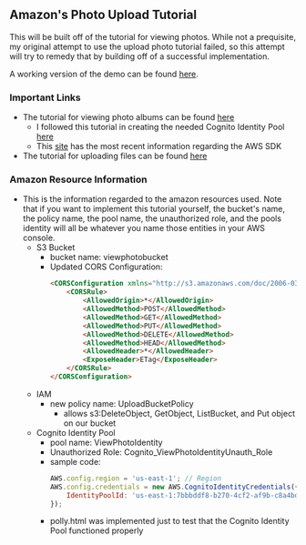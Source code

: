 ## Amazon's Photo Upload Tutorial
This will be built off of the tutorial for viewing photos. While not a prequisite, my original attempt to use the upload photo tutorial failed, so this attempt will try to remedy that by building off of a successful implementation.

A working version of the demo can be found [here](http://18.206.14.34/~ubuntu/aws_demo/amazon_upload_photo/upload/photo_upload.html).

### Important Links
- The tutorial for viewing photo albums can be found [here](https://docs.aws.amazon.com/sdk-for-javascript/v2/developer-guide/s3-example-photos-view.html)
	- I followed this tutorial in creating the needed Cognito Identity Pool [here](https://docs.aws.amazon.com/sdk-for-javascript/v2/developer-guide/getting-started-browser.html#getting-started-browser-create-identity-pool)
	- This [site](https://docs.aws.amazon.com/AWSJavaScriptSDK/latest/) has the most recent information regarding the AWS SDK
- The tutorial for uploading files can be found [here](https://docs.aws.amazon.com/sdk-for-javascript/v2/developer-guide/s3-example-photo-album.html)
### Amazon Resource Information
- This is the information regarded to the amazon resources used. Note that if you want to implement this tutorial yourself, the bucket's name, the policy name, the pool name, the unauthorized role, and the pools identity will all be whatever you name those entities in your AWS console.
	- S3 Bucket
		- bucket name: viewphotobucket
		- Updated CORS Configuration: 
			```html <?xml version="1.0" encoding="UTF-8"?>
			<CORSConfiguration xmlns="http://s3.amazonaws.com/doc/2006-03-01/">
			    <CORSRule>
			        <AllowedOrigin>*</AllowedOrigin>
			        <AllowedMethod>POST</AllowedMethod>
			        <AllowedMethod>GET</AllowedMethod>
			        <AllowedMethod>PUT</AllowedMethod>
			        <AllowedMethod>DELETE</AllowedMethod>
			        <AllowedMethod>HEAD</AllowedMethod>
			        <AllowedHeader>*</AllowedHeader>
			        <ExposeHeader>ETag</ExposeHeader>
			    </CORSRule>
			</CORSConfiguration>
	- IAM 
		- new policy name: UploadBucketPolicy
			- allows s3:DeleteObject, GetObject, ListBucket, and Put object on our bucket
	- Cognito Identity Pool
		- pool name: ViewPhotoIdentity
		- Unauthorized Role: Cognito_ViewPhotoIdentityUnauth_Role
		- sample code: 
			```javascript // Initialize the Amazon Cognito credentials provider
			AWS.config.region = 'us-east-1'; // Region
			AWS.config.credentials = new AWS.CognitoIdentityCredentials({
			    IdentityPoolId: 'us-east-1:7bbbddf8-b270-4cf2-af9b-c8a4bd406f12',
			}); 
		- polly.html was implemented just to test that the Cognito Identity Pool functioned properly
